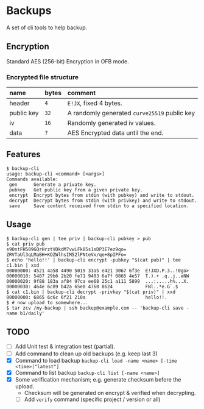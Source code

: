 Backups
=======

A set of cli tools to help backup.

## Encryption

Standard AES (256-bit) Encryption in OFB mode.

### Encrypted file structure

| name       | bytes | comment                                      |
| :--------- | :---- | :------------------------------------------- |
| header     |  `4`  | `E!JX`, fixed 4 bytes.                       |
| public key |  `32` | A randomly generated `curve25519` public key |
| iv         |  `16` | Randomly generated iv values.                |
| data       |  `?`  | AES Encrypted data until the end.            |


## Features

```
$ backup-cli
usage: backup-cli <command> [<args>]
Commands available: 
 gen      Generate a private key.
 pubkey   Get public key from a given private key. 
 encrypt  Encrypt bytes from stdin (with pubkey) and write to stdout.
 decrypt  Decrypt bytes from stdin (with privkey) and write to stdout.
 save     Save content received from stdin to a specified location.
```

## Usage

```
$ backup-cli gen | tee priv | backup-cli pubkey > pub
$ cat priv pub
s9OntFH589GQrHrztVDkdM7vwLFk85s1sDP3E7ez9qo=
ZRVTaUl3qLMaBH+KOZWlhsIM52lPNteVx/qe+8pIPFo=
$ echo 'hello!!' | backup-cli encrypt -pubkey "$(cat pub)" | tee c1.bin | xxd
00000000: 4521 4a58 4490 5019 33a5 e421 3067 6f3e  E!JXD.P.3..!0go>
00000010: 5487 29b6 2b20 fe71 9403 6a7f 0865 4e57  T.).+ .q..j..eNW
00000020: 9f88 183a af84 97ca ee68 25c1 a111 5899  ...:.....h%...X.
00000030: 464e 6c89 b42a 65e0 4760 8624            FNl..*e.G`.$
$ cat c1.bin | backup-cli decrypt -privkey "$(cat priv)" | xxd
00000000: 6865 6c6c 6f21 210a                      hello!!.
$ # now upload to somewhere...
$ tar zcv /my-backup | ssh backup@example.com -- 'backup-cli save -name b1/daily'
```

## TODO

- [ ] Add Unit test & integration test (partial).
- [ ] Add command to clean up old backups (e.g. keep last 3)
- [x] Command to load backup `backup-cli load -name <name> [-time <time>|"latest"]`
- [x] Command to list backup `backup-cli list [-name <name>]`
- [x] Some verification mechanism; e.g. generate checksum before the upload.
  - Checksum will be generated on encrypt & verified when decrypting.
  - [ ] Add `verify` command (specific project / version or all)
